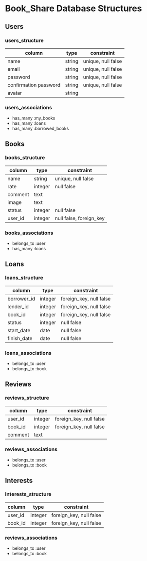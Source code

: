 # Book_Share Database Structures

## Users

### users_structure
| column                | type   | constraint                |
|-----------------------|--------|---------------------------|
| name                  | string | unique, null false        |
| email                 | string | unique, null false        |
| password              | string | unique, null false        |
| confirmation password | string | unique, null false        |
| avatar                | string |                           |

### users_associations
* has_many :my_books
* has_many :loans
* has_many :borrowed_books

## Books

### books_structure
| column  | type    | constraint              |
|---------|---------|-------------------------|
| name    | string  | unique, null false      |
| rate    | integer | null false              |
| comment | text    |                         |
| image   | text    |                         |
| status  | integer | null false              |
| user_id | integer | null false, foreign_key |

### books_associations
* belongs_to :user
* has_many :loans


## Loans

### loans_structure
| column      | type    | constraint              |
|-------------|---------|-------------------------|
| borrower_id | integer | foreign_key, null false |
| lender_id   | integer | foreign_key, null false |
| book_id     | integer | foreign_key, null false |
| status      | integer | null false              |
| start_date  | date    | null false              |
| finish_date | date    | null false              |

### loans_associations
* belongs_to :user
* belongs_to :book


## Reviews

### reviews_structure
| column  | type    | constraint              |
|---------|---------|-------------------------|
| user_id | integer | foreign_key, null false |
| book_id | integer | foreign_key, null false |
| comment | text    |                         |

### reviews_associations
* belongs_to :user
* belongs_to :book


## Interests

### interests_structure
| column  | type    | constraint              |
|---------|---------|-------------------------|
| user_id | integer | foreign_key, null false |
| book_id | integer | foreign_key, null false |

### reviews_associations
* belongs_to :user
* belongs_to :book
